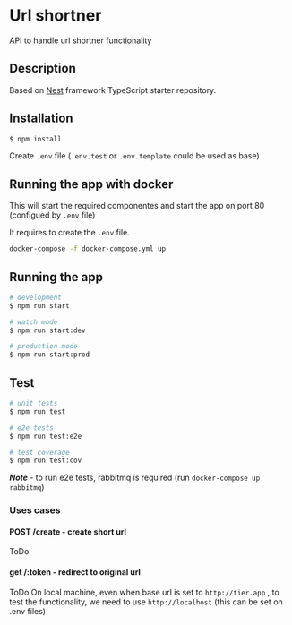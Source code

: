 # Url shortner
API to handle url shortner functionality

## Description
Based on [Nest](https://github.com/nestjs/nest) framework TypeScript starter repository.

## Installation

```bash
$ npm install
```

Create `.env` file (`.env.test` or `.env.template` could be used as base)


## Running the app with docker
This will start the required componentes and start the app on port 80 (configued by `.env` file)

It requires to create the `.env` file.

```bash
docker-compose -f docker-compose.yml up
```

## Running the app

```bash
# development
$ npm run start

# watch mode
$ npm run start:dev

# production mode
$ npm run start:prod
```

## Test

```bash
# unit tests
$ npm run test

# e2e tests
$ npm run test:e2e

# test coverage
$ npm run test:cov
```

***Note***  - to run e2e tests, rabbitmq is required (run `docker-compose up rabbitmq`)

### Uses cases

#### POST /create - create short url
ToDo

#### get /:token - redirect to original url
ToDo
On local machine, even when base url is set to `http://tier.app` , to test the functionality, we need to use `http://localhost` (this can be set on .env files)
